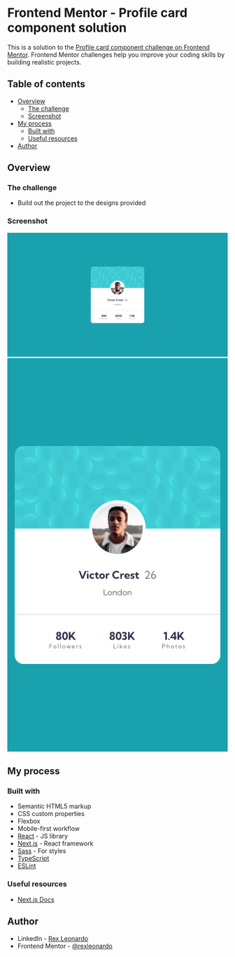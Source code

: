 # Frontend Mentor - Profile card component solution

This is a solution to the [Profile card component challenge on Frontend Mentor](https://www.frontendmentor.io/challenges/profile-card-component-cfArpWshJ). Frontend Mentor challenges help you improve your coding skills by building realistic projects.

## Table of contents

- [Overview](#overview)
  - [The challenge](#the-challenge)
  - [Screenshot](#screenshot)
- [My process](#my-process)
  - [Built with](#built-with)
  - [Useful resources](#useful-resources)
- [Author](#author)

## Overview

### The challenge

- Build out the project to the designs provided

### Screenshot

![Desktop Version](./public/screenshots/profile-card-desktop.png)
![Mobile Version](./public/screenshots/profile-card-mobile.png)

## My process

### Built with

- Semantic HTML5 markup
- CSS custom properties
- Flexbox
- Mobile-first workflow
- [React](https://reactjs.org/) - JS library
- [Next.js](https://nextjs.org/) - React framework
- [Sass](https://sass-lang.com/) - For styles
- [TypeScript](https://www.typescriptlang.org/)
- [ESLint](https://eslint.org/)

### Useful resources

- [Next.js Docs](https://nextjs.org/docs)

## Author

- LinkedIn - [Rex Leonardo](https://www.linkedin.com/in/rex-leonardo-2a521b16a)
- Frontend Mentor - [@rexleonardo](https://www.frontendmentor.io/profile/rexleonardo)
